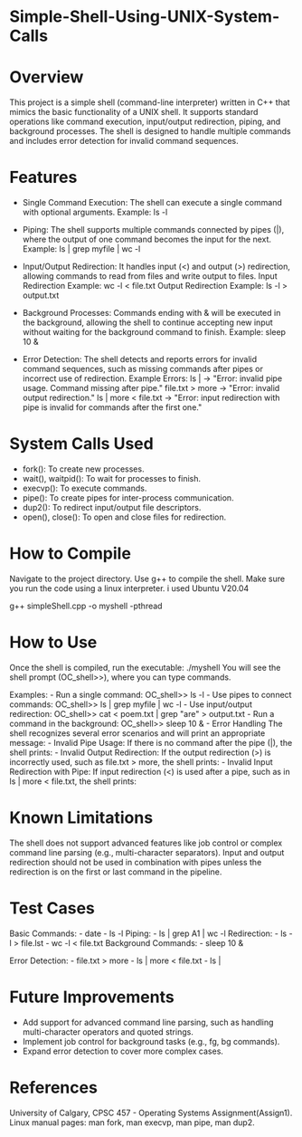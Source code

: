 # Simple-Shell-Using-UNIX-System-Calls
# Overview
This project is a simple shell (command-line interpreter) written in C++ that mimics the basic functionality of a UNIX shell. It supports standard operations like command execution, input/output redirection, piping, and background processes. The shell is designed to handle multiple commands and includes error detection for invalid command sequences.

# Features

  - Single Command Execution: The shell can execute a single command with optional arguments.
      Example: ls -l

  - Piping: The shell supports multiple commands connected by pipes (|), where the output of one command becomes the input for the next.
      Example: ls | grep myfile | wc -l

  - Input/Output Redirection: It handles input (<) and output (>) redirection, allowing commands to read from files and write output to   files.
      Input Redirection Example: wc -l < file.txt
      Output Redirection Example: ls -l > output.txt

  - Background Processes: Commands ending with & will be executed in the background, allowing the shell to continue accepting new input without waiting for the background command to finish.
      Example: sleep 10 &

  - Error Detection: The shell detects and reports errors for invalid command sequences, such as missing commands after pipes or incorrect use of redirection.
      Example Errors:
      ls | → "Error: invalid pipe usage. Command missing after pipe."
      file.txt > more → "Error: invalid output redirection."
      ls | more < file.txt → "Error: input redirection with pipe is invalid for commands after the first one."

# System Calls Used
  - fork(): To create new processes.
  - wait(), waitpid(): To wait for processes to finish.
  - execvp(): To execute commands.
  - pipe(): To create pipes for inter-process communication.
  - dup2(): To redirect input/output file descriptors.
  - open(), close(): To open and close files for redirection.

# How to Compile
Navigate to the project directory.
Use g++ to compile the shell. Make sure you run the code using a linux interpreter. i used Ubuntu V20.04

g++ simpleShell.cpp -o myshell -pthread

# How to Use
Once the shell is compiled, run the executable:
./myshell
You will see the shell prompt (OC_shell>>), where you can type commands.

Examples:
    - Run a single command:
        OC_shell>> ls -l
    - Use pipes to connect commands:
        OC_shell>> ls | grep myfile | wc -l
    - Use input/output redirection:
        OC_shell>> cat < poem.txt | grep "are" > output.txt
    - Run a command in the background:
        OC_shell>> sleep 10 &
    - Error Handling
        The shell recognizes several error scenarios and will print an appropriate message:
            - Invalid Pipe Usage: If there is no command after the pipe (|), the shell prints:
            - Invalid Output Redirection: If the output redirection (>) is incorrectly used, such as file.txt > more, the shell prints:
            - Invalid Input Redirection with Pipe: If input redirection (<) is used after a pipe, such as in ls | more < file.txt, the shell prints:

# Known Limitations
The shell does not support advanced features like job control or complex command line parsing (e.g., multi-character separators).
Input and output redirection should not be used in combination with pipes unless the redirection is on the first or last command in the pipeline.


# Test Cases
Basic Commands:
    - date
    - ls -l
Piping:
    - ls | grep A1 | wc -l
Redirection:
    - ls -l > file.lst
    - wc -l < file.txt
Background Commands:
    - sleep 10 &

Error Detection:
    - file.txt > more
    - ls | more < file.txt
    - ls |

# Future Improvements
  - Add support for advanced command line parsing, such as handling multi-character operators and quoted strings.
  - Implement job control for background tasks (e.g., fg, bg commands).
  - Expand error detection to cover more complex cases.

# References
University of Calgary, CPSC 457 - Operating Systems Assignment​(Assign1).
Linux manual pages: man fork, man execvp, man pipe, man dup2.
